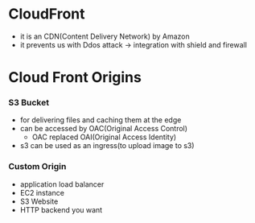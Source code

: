 # CloudFront

 - it is an CDN(Content Delivery Network) by Amazon
 - it prevents us with Ddos attack -> integration with shield and firewall

# Cloud Front Origins

### S3 Bucket
- for delivering files and caching them at the edge
- can be accessed by OAC(Original Access Control)
	- OAC replaced OAI(Original Access Identity)
- s3 can be used as an ingress(to upload image to s3)

### Custom Origin
- application load balancer
- EC2 instance
- S3 Website
- HTTP backend you want

